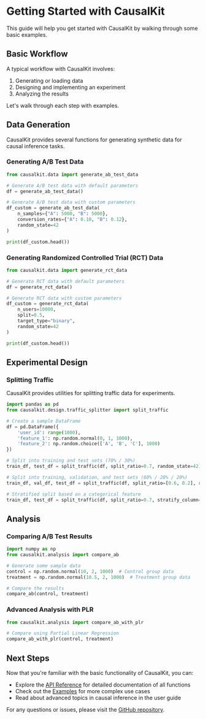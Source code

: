 # Getting Started with CausalKit

This guide will help you get started with CausalKit by walking through some basic examples.

## Basic Workflow

A typical workflow with CausalKit involves:

1. Generating or loading data
2. Designing and implementing an experiment
3. Analyzing the results

Let's walk through each step with examples.

## Data Generation

CausalKit provides several functions for generating synthetic data for causal inference tasks.

### Generating A/B Test Data

```python
from causalkit.data import generate_ab_test_data

# Generate A/B test data with default parameters
df = generate_ab_test_data()

# Generate A/B test data with custom parameters
df_custom = generate_ab_test_data(
    n_samples={"A": 5000, "B": 5000},
    conversion_rates={"A": 0.10, "B": 0.12},
    random_state=42
)

print(df_custom.head())
```

### Generating Randomized Controlled Trial (RCT) Data

```python
from causalkit.data import generate_rct_data

# Generate RCT data with default parameters
df = generate_rct_data()

# Generate RCT data with custom parameters
df_custom = generate_rct_data(
    n_users=10000,
    split=0.5,
    target_type="binary",
    random_state=42
)

print(df_custom.head())
```

## Experimental Design

### Splitting Traffic

CausalKit provides utilities for splitting traffic data for experiments.

```python
import pandas as pd
from causalkit.design.traffic_splitter import split_traffic

# Create a sample DataFrame
df = pd.DataFrame({
    'user_id': range(1000),
    'feature_1': np.random.normal(0, 1, 1000),
    'feature_2': np.random.choice(['A', 'B', 'C'], 1000)
})

# Split into training and test sets (70% / 30%)
train_df, test_df = split_traffic(df, split_ratio=0.7, random_state=42)

# Split into training, validation, and test sets (60% / 20% / 20%)
train_df, val_df, test_df = split_traffic(df, split_ratio=[0.6, 0.2], random_state=42)

# Stratified split based on a categorical feature
train_df, test_df = split_traffic(df, split_ratio=0.7, stratify_column='feature_2', random_state=42)
```

## Analysis

### Comparing A/B Test Results

```python
import numpy as np
from causalkit.analysis import compare_ab

# Generate some sample data
control = np.random.normal(10, 2, 1000)  # Control group data
treatment = np.random.normal(10.5, 2, 1000)  # Treatment group data

# Compare the results
compare_ab(control, treatment)
```

### Advanced Analysis with PLR

```python
from causalkit.analysis import compare_ab_with_plr

# Compare using Partial Linear Regression
compare_ab_with_plr(control, treatment)
```

## Next Steps

Now that you're familiar with the basic functionality of CausalKit, you can:

- Explore the [API Reference](../api/data.md) for detailed documentation of all functions
- Check out the [Examples](../examples.md) for more complex use cases
- Read about advanced topics in causal inference in the user guide

For any questions or issues, please visit the [GitHub repository](https://github.com/ioannmartynov/causalkit).